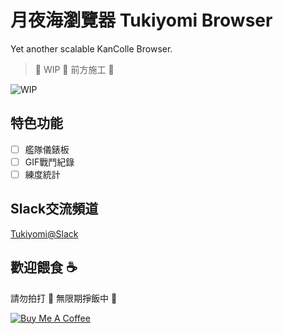 # 月夜海瀏覽器 Tukiyomi Browser
Yet another scalable KanColle Browser.

> 🚧 WIP 🚧 前方施工 🚧

![WIP](https://thumbs.gfycat.com/SpicyImmenseGraywolf-size_restricted.gif)

## 特色功能
- [ ] 艦隊儀錶板
- [ ] GIF戰鬥紀錄
- [ ] 練度統計

## Slack交流頻道
[Tukiyomi@Slack](https://tuki-yomi.slack.com/messages/CCBG49A07)

## 歡迎餵食 ☕
請勿拍打 🤜 無限期掙飯中 🍙

<a href="https://www.buymeacoffee.com/momocow" target="_blank"><img src="https://www.buymeacoffee.com/assets/img/custom_images/yellow_img.png" alt="Buy Me A Coffee" style="height: auto !important;width: auto !important;" ></a>